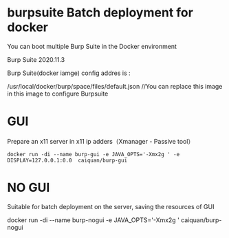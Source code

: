 # burpsuite Batch deployment for docker

You can boot multiple Burp Suite in the Docker environment

Burp Suite 2020.11.3

Burp Suite(docker iamge)  config addres is :
   
   /usr/local/docker/burp/space/files/default.json   //You can replace this image in this image to configure Burpsuite


# GUI

Prepare an x11 server <DISPLAY> in x11 ip adders（Xmanager - Passive tool）

`docker run -di --name burp-gui -e JAVA_OPTS='-Xmx2g ' -e DISPLAY=127.0.0.1:0.0  caiquan/burp-gui`


# NO GUI

Suitable for batch deployment on the server, saving the resources of GUI
  
docker run -di --name burp-nogui -e JAVA_OPTS='-Xmx2g '  caiquan/burp-nogui
  


